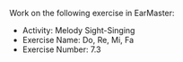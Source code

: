 Work on the following exercise in EarMaster:
- Activity: Melody Sight-Singing
- Exercise Name: Do, Re, Mi, Fa
- Exercise Number: 7.3

